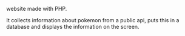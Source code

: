 website made with PHP.

It collects information about pokemon from a public api, puts this in a database and displays the information on the screen.
